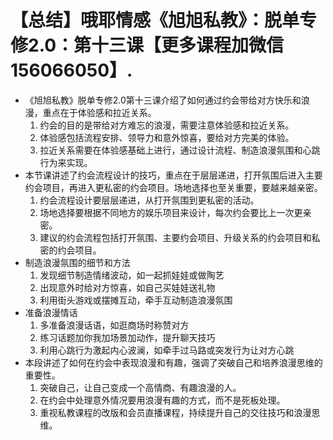 # 【总结】哦耶情感《旭旭私教》：脱单专修2.0：第十三课【更多课程加微信156066050】.

-   《旭旭私教》脱单专修2.0第十三课介绍了如何通过约会带给对方快乐和浪漫，重点在于体验感和拉近关系。
    1.  约会的目的是带给对方难忘的浪漫，需要注意体验感和拉近关系。
    2.  体验感包括流程安排、领导力和意外惊喜，要给对方完美的体验。
    3.  拉近关系需要在体验感基础上进行，通过设计流程、制造浪漫氛围和心跳行为来实现。
-   本节课讲述了约会流程设计的技巧，重点在于层层递进，打开氛围后进入主要约会项目，再进入更私密的约会项目。场地选择也至关重要，要越来越亲密。
    1.  约会流程设计要层层递进，从打开氛围到更私密的活动。
    2.  场地选择要根据不同地方的娱乐项目来设计，每次约会要比上一次更亲密。
    3.  建议的约会流程包括打开氛围、主要约会项目、升级关系的约会项目和私密的约会项目。
-   制造浪漫氛围的细节和方法
    1.  发现细节制造情绪波动，如一起抓娃娃或做陶艺
    2.  出现意外时给对方惊喜，如自己买娃娃送礼物
    3.  利用街头游戏或摆摊互动，牵手互动制造浪漫氛围
-   准备浪漫情话
    1.  多准备浪漫话语，如逛商场时称赞对方
    2.  练习话题加你我加场景加动作，提升聊天技巧
    3.  利用心跳行为激起内心波澜，如牵手过马路或突发行为让对方心跳
-   本段讲述了如何在约会中表现浪漫和有趣，强调了突破自己和培养浪漫思维的重要性。
    1.  突破自己，让自己变成一个高情商、有趣浪漫的人。
    2.  在约会中处理意外情况要用浪漫有趣的方式，而不是死板处理。
    3.  重视私教课程的改版和会员直播课程，持续提升自己的交往技巧和浪漫思维。